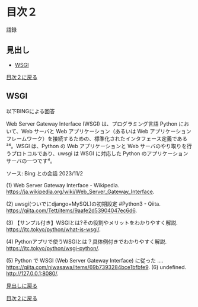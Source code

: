 # 目次２

語録

## 見出し
- [WSGI](#WSGI)


[目次２に戻る](../README.md)

## WSGI
以下BINGによる回答

Web Server Gateway Interface (WSGI) は、プログラミング言語 Python において、Web サーバと Web アプリケーション（あるいは Web アプリケーションフレームワーク）を接続するための、標準化されたインタフェース定義である³⁴。WSGI は、Python の Web アプリケーションと Web サーバのやり取りを行うプロトコルであり、uwsgi は WSGI に対応した Python のアプリケーションサーバの一つです⁴。

ソース: Bing との会話 2023/11/2

(1) Web Server Gateway Interface - Wikipedia. https://ja.wikipedia.org/wiki/Web_Server_Gateway_Interface.

(2) uwsgi(ついでにdjango+MySQL)の初期設定 #Python3 - Qiita. https://qiita.com/Tett/items/9aafe2d53904047ec6d6.

(3) 【サンプル付き】WSGIとは?その役割やメリットをわかりやすく解説. https://itc.tokyo/python/what-is-wsgi/.

(4) Pythonアプリで使うWSGIとは？具体例付きでわかりやすく解説. https://itc.tokyo/python/wsgi-python/.

(5) Python で WSGI (Web Server Gateway Interface) に従った .... https://qiita.com/niwasawa/items/69b7393284bce1bfbfe9.
(6) undefined. http://127.0.0.1:8080/.

[見出しに戻る](#見出し)

[目次２に戻る](../README.md)